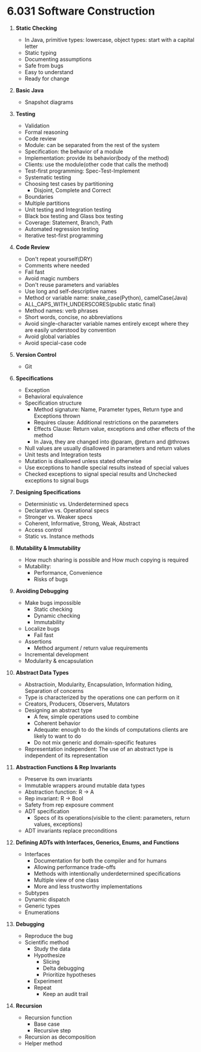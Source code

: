 # 6.031 Software Construction

1. **Static Checking**
    * In Java, primitive types: lowercase, object types: start with a capital letter  
    * Static typing
    * Documenting assumptions
    * Safe from bugs
    * Easy to understand
    * Ready for change

2. **Basic Java**
    * Snapshot diagrams

3. **Testing**
    * Validation
    * Formal reasoning
    * Code review
    * Module: can be separated from the rest of the system
    * Specification: the behavior of a module
    * Implementation: provide its behavior(body of the method)
    * Clients: use the module(other code that calls the method)
    * Test-first programming: Spec-Test-Implement
    * Systematic testing
    * Choosing test cases by partitioning
        * Disjoint, Complete and Correct
    * Boundaries
    * Multiple partitions
    * Unit testing and Integration testing
    * Black box testing and Glass box testing
    * Coverage: Statement, Branch, Path
    * Automated regression testing
    * Iterative test-first programming

4. **Code Review**
    * Don't repeat yourself(DRY)
    * Comments where needed
    * Fail fast
    * Avoid magic numbers
    * Don't reuse parameters and variables
    * Use long and self-descriptive names
    * Method or variable name: snake_case(Python), camelCase(Java)
    * ALL_CAPS_WITH_UNDERSCORES(public static final)
    * Method names: verb phrases
    * Short words, concise, no abbreviations
    * Avoid single-character variable names entirely except where they are easily understood by convention
    * Avoid global variables
    * Avoid special-case code

5. **Version Control**
   * Git

6. **Specifications**
   * Exception
   * Behavioral equivalence
   * Specification structure
        * Method signature: Name, Parameter types, Return type and Exceptions thrown
        * Requires clause: Additional restrictions on the parameters
        * Effects Clause: Return value, exceptions and other effects of the method
        * In Java, they are changed into @param, @return and @throws
   * Null values are usually disallowed in parameters and return values
   * Unit tests and Integration tests
   * Mutation is disallowed unless stated otherwise
   * Use exceptions to handle special results instead of special values
   * Checked exceptions to signal special results and Unchecked exceptions to signal bugs

7. **Designing Specifications**
    * Deterministic vs. Underdetermined specs
    * Declarative vs. Operational specs
    * Stronger vs. Weaker specs
    * Coherent, Informative, Strong, Weak, Abstract
    * Access control
    * Static vs. Instance methods

8. **Mutability & Immutability**
    * How much sharing is possible and How much copying is required
    * Mutability:
        * Performance, Convenience
        * Risks of bugs

9. **Avoiding Debugging**
    * Make bugs impossible
        * Static checking
        * Dynamic checking
        * Immutability
    * Localize bugs
        * Fail fast
    * Assertions
        * Method argument / return value requirements
    * Incremental development
    * Modularity & encapsulation

10. **Abstract Data Types**
    * Abstractioin, Modularity, Encapsulation, Information hiding, Separation of concerns
    * Type is characterized by the operations one can perform on it
    * Creators, Producers, Observers, Mutators
    * Designing an abstract type
        * A few, simple operations used to combine
        * Coherent behavior
        * Adequate: enough to do the kinds of computations clients are likely to want to do
        * Do not mix generic and domain-specific features
    * Representation independent: The use of an abstract type is independent of its representation

11. **Abstraction Functions & Rep Invariants**
    * Preserve its own invariants
    * Immutable wrappers around mutable data types
    * Abstraction function: R -> A
    * Rep invariant: R -> Bool
    * Safety from rep exposure comment
    * ADT specification
        * Specs of its operations(visible to the client: parameters, return values, exceptions)
    * ADT invariants replace preconditions

12. **Defining ADTs with Interfaces, Generics, Enums, and Functions**
    * Interfaces
        * Documentation for both the compiler and for humans
        * Allowing performance trade-offs
        * Methods with intentionally underdetermined specifications
        * Multiple view of one class
        * More and less trustworthy implementations
    * Subtypes
    * Dynamic dispatch
    * Generic types
    * Enumerations

13. **Debugging**
    * Reproduce the bug
    * Scientific method
        * Study the data
        * Hypothesize
            * Slicing
            * Delta debugging
            * Prioritize hypotheses
        * Experiment
        * Repeat
            * Keep an audit trail

14. **Recursion**
    * Recursion function
        * Base case
        * Recursive step
    * Recursion as decomposition
    * Helper method
